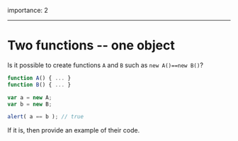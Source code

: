 importance: 2

---

# Two functions -- one object

Is it possible to create functions `A` and `B` such as `new A()==new B()`?

```js no-beautify
function A() { ... }
function B() { ... }

var a = new A;
var b = new B;

alert( a == b ); // true
```

If it is, then provide an example of their code.
